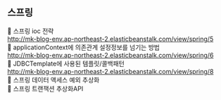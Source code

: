 ## 스프링
🧐 스프링 ioc 전략<br>
http://mk-blog-env.ap-northeast-2.elasticbeanstalk.com/view/spring/5 <br>
🧐 applicationContext에 의존관계 설정정보를 넘기는 방법<br>
http://mk-blog-env.ap-northeast-2.elasticbeanstalk.com/view/spring/6 <br>
🧐 JDBCTemplate에 사용된 템플릿/콜백패턴 <br>
http://mk-blog-env.ap-northeast-2.elasticbeanstalk.com/view/spring/8 <br>
🧐 스프링 데이터 액세스 예외 추상화 <br>
🧐 스프링 트랜잭션 추상화API<br>


